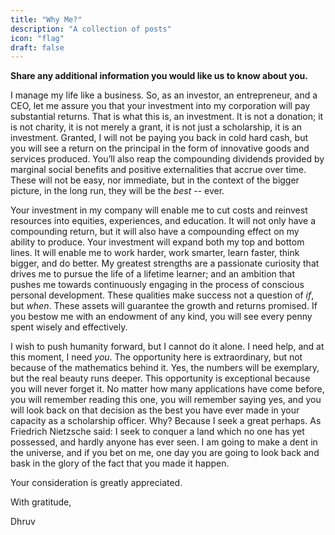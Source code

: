 ```yaml
---
title: "Why Me?"
description: "A collection of posts"
icon: "flag"
draft: false 
---
```


**Share any additional information you would like us to know about you.**

I manage my life like a business. So, as an investor, an entrepreneur, and a CEO, let me assure you that your investment into my corporation will pay substantial returns. That is what this is, an investment. It is not a donation; it is not charity, it is not merely a grant, it is not just a scholarship, it is an investment. Granted, I will not be paying you back in cold hard cash, but you will see a return on the principal in the form of innovative goods and services produced. You’ll also reap the compounding dividends provided by marginal social benefits and positive externalities that accrue over time. These will not be easy, nor immediate, but in the context of the bigger picture, in the long run, they will be the *best* -- ever. 

Your investment in my company will enable me to cut costs and reinvest resources into equities, experiences, and education. It will not only have a compounding return, but it will also have a compounding effect on my ability to produce. Your investment will expand both my top and bottom lines. It will enable me to work harder, work smarter, learn faster, think bigger, and do better. My greatest strengths are a passionate curiosity that drives me to pursue the life of a lifetime learner; and an ambition that pushes me towards continuously engaging in the process of conscious personal development. These qualities make success not a question of _if_, but _when_. These assets will guarantee the growth and returns promised. If you bestow me with an endowment of any kind, you will see every penny spent wisely and effectively. 

I wish to push humanity forward, but I cannot do it alone. I need help, and at this moment, I need _you_. The opportunity here is extraordinary, but not because of the mathematics behind it. Yes, the numbers will be exemplary, but the real beauty runs deeper. This opportunity is exceptional because you will never forget it. No matter how many applications have come before, you will remember reading this one, you will remember saying yes, and you will look back on that decision as the best you have ever made in your capacity as a scholarship officer. Why? Because I seek a great perhaps. As Friedrich Nietzsche said: I seek to conquer a land which no one has yet possessed, and hardly anyone has ever seen. I am going to make a dent in the universe, and if you bet on me, one day you are going to look back and bask in the glory of the fact that you made it happen.

Your consideration is greatly appreciated.

With gratitude,

Dhruv
